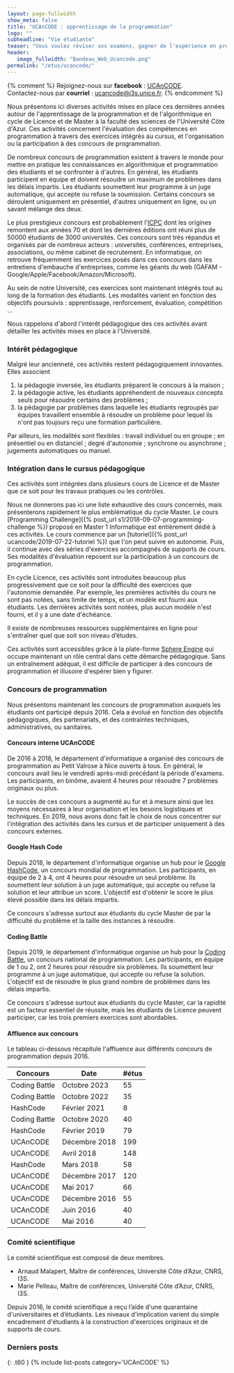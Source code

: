 ```yaml
---
layout: page-fullwidth
show_meta: false
title: "UCAnCODE : apprentissage de la programmation"
logo: ""
subheadline: "Vie étudiante"
teaser: "Vous voulez réviser vos examens, gagner de l'expérience en programmation, ou vous êtes simplement curieux, nous organisons et participons à des concours et hackathons. Ces événements sont ouvert à tous (de la L1 au M2) ! Pour vous entraîner, nous avons intégré ces activités dans de nombreux cours de votre cursus."
header:
   image_fullwidth: "Bandeau_Web_Ucancode.png"
permalink: "/etus/ucancode/"
---
```


{% comment %}
Rejoignez-nous sur **facebook** : [UCAnCODE](https://www.facebook.com/ConcoursUCAnCode/).<br/>
Contactez-nous par **courriel** : [ucancode@i3s.unice.fr](mailto:ucancode@i3s.unice.fr).
{% endcomment %}

Nous présentons ici diverses activités mises en place ces dernières années autour de l'apprentissage de la programmation et de l'algorithmique en cycle de Licence et de Master à la faculté des sciences de l'Université Côte d'Azur.
Ces activités concernent l'évaluation des compétences en programmation à travers des exercices intégrés au cursus, et l'organisation ou la participation à des concours de programmation.

De nombreux concours de programmation existent à travers le monde pour mettre en pratique les connaissances en algorithmique et programmation des étudiants et se confronter à d'autres.
En général, les étudiants participent en équipe et doivent résoudre un maximum de problèmes dans les délais impartis.
Les étudiants soumettent leur programme à un juge automatique, qui accepte ou refuse la soumission.
Certains concours se déroulent uniquement en présentiel, d'autres uniquement en ligne, ou un savant mélange des deux.

Le plus prestigieux concours est probablement l'[ICPC](https://icpc.global/) dont les origines remontent aux années 70 et dont les dernières éditions ont réuni plus de 50000 étudiants de 3000 universités.
Ces concours sont très répandus et organisés par de nombreux acteurs : universités, conférences, entreprises, associations, ou même cabinet de recrutement.
En informatique, on retrouve fréquemment les exercices posés dans ces concours dans les entretiens d'embauche d'entreprises, comme les géants du web (GAFAM - Google/Apple/Facebook/Amazon/Microsoft).

Au sein de notre Université, ces exercices sont maintenant intégrés tout au long de la formation des étudiants.
Les modalités varient en fonction des objectifs poursuivis : apprentissage, renforcement, évaluation, compétition ...

Nous rappelons d'abord l'intérêt pédagogique des ces activités avant détailler les activités mises en place à l'Université.

### Intérêt pédagogique ###

Malgré leur ancienneté, ces activités restent pédagogiquement innovantes.
Elles associent

 1. la pédagogie inversée, les étudiants préparent le concours à la maison ;
 2. la pédagogie active, les étudiants appréhendent de nouveaux concepts seuls pour résoudre certains des problèmes ;
 3. la pédagogie par problèmes dans laquelle les étudiants regroupés par équipes travaillent ensemble à résoudre un problème pour lequel ils n'ont pas toujours reçu une formation particulière.

Par ailleurs, les modalités sont flexibles : travail individuel ou en groupe ; en présentiel ou en distanciel ; degré d'autonomie ; synchrone ou asynchrone ; jugements automatiques ou manuel.

### Intégration dans le cursus pédagogique ###

Ces activités sont intégrées dans plusieurs cours de Licence et de Master que ce soit pour les travaux pratiques ou les contrôles.

Nous ne donnerons pas ici une liste exhaustive des cours concernés, mais présenterons rapidement le plus emblématique du cycle Master.
Le cours [Programming Challenge]({% post_url s1/2018-09-07-programming-challenge %}) proposé en Master 1 Informatique est entièrement dédié à ces activités.
Le cours commence par un [tutoriel]({% post_url ucancode/2019-07-22-tutoriel %}) que l'on peut suivre en autonomie.
Puis, il continue avec des séries d'exercices accompagnés de supports de cours.
Ses modalités d'évaluation reposent sur la participation à un concours de programmation.

En cycle Licence, ces activités sont introduites beaucoup plus progressivement que ce soit pour la difficulté des exercices que l'autonomie demandée.
Par exemple, les premières activités du cours ne sont pas notées, sans limite de temps, et un modèle est fourni aux étudiants.
Les dernières activités sont notées, plus aucun modèle n'est fourni, et il y a une date d'échéance.

Il existe de nombreuses ressources supplémentaires en ligne pour s'entraîner quel que soit son niveau d’études.

Ces activités sont accessibles grâce à la plate-forme [Sphere Engine](https://sphere-engine.com/) qui occupe maintenant un rôle central dans cette démarche pédagogique.
Sans un entraînement adéquat, il est difficile de participer à des concours de programmation et illusoire d'espérer bien y figurer.

### Concours de programmation ###

Nous présentons maintenant les concours de programmation auxquels les étudiants ont participé depuis 2016.
Cela a évolué en fonction des objectifs pédagogiques, des partenariats, et des contraintes techniques, administratives, ou sanitaires.

#### Concours interne UCAnCODE ####

De 2016 à 2018, le département d'informatique a organisé des concours de programmation au Petit Valrose à Nice ouverts à tous.
En général, le concours avait lieu le vendredi après-midi précédant la période d'examens.
Les participants, en binôme, avaient 4 heures pour résoudre 7 problèmes originaux ou plus.

Le succès de ces concours a augmenté au fur et à mesure ainsi que les moyens nécessaires à leur organisation et les besoins logistiques et techniques.
En 2019, nous avons donc fait le choix de nous concentrer sur l'intégration des activités dans les cursus et de participer uniquement à des concours externes.


#### Google Hash Code ####

Depuis 2018, le département d'informatique organise un hub pour le [Google HashCode](https://hashcode.withgoogle.com/), un concours mondial de programmation.
Les participants, en équipe de 2 à 4, ont 4 heures pour résoudre un seul problème.
Ils soumettent leur solution à un juge automatique, qui accepte ou refuse la solution et leur attribue un score.
L'objectif est d'obtenir le score le plus élevé possible dans les délais impartis.

Ce concours s'adresse surtout aux étudiants du cycle Master de par la difficulté du problème et la taille des instances à résoudre.


#### Coding Battle ####

Depuis 2019, le département d'informatique organise un hub pour la [Coding Battle](https://le-shaker.com/lacodingbattle/), un concours national de programmation.
Les participants, en équipe de 1 ou 2, ont 2 heures pour résoudre six problèmes.
Ils soumettent leur programme à un juge automatique, qui accepte ou refuse la solution.
L'objectif est de résoudre le plus grand nombre de problèmes dans les délais impartis.

Ce concours s'adresse surtout aux étudiants du cycle Master, car la rapidité est un facteur essentiel de réussite, mais les étudiants de Licence peuvent participer, car les trois premiers exercices sont abordables.

#### Affluence aux concours ####

Le tableau ci-dessous récapitule l'affluence aux différents concours de programmation depuis 2016.


| Concours      | Date          | #étus |
|---------------|---------------|-------|
| Coding Battle | Octobre 2023  | 55    |
| Coding Battle | Octobre 2022  | 35    |
| HashCode      | Février 2021  | 8     |
| Coding Battle | Octobre 2020  | 40    |
| HashCode      | Février 2019  | 79    |
| UCAnCODE      | Décembre 2018 | 199   |
| UCAnCODE      | Avril 2018    | 148   |
| HashCode      | Mars 2018     | 58    |
| UCAnCODE      | Décembre 2017 | 120   |
| UCAnCODE      | Mai 2017      | 66    |
| UCAnCODE      | Décembre 2016 | 55    |
| UCAnCODE      | Juin 2016     | 40    |
| UCAnCODE      | Mai 2016      | 40    |


### Comité scientifique ###

Le comité scientifique est composé de deux membres.

- Arnaud Malapert, Maı̂tre de conférences, Université Côte d’Azur, CNRS, I3S.
- Marie Pelleau, Maı̂tre de conférences, Université Côte d’Azur, CNRS, I3S.

Depuis 2016, le comité scientifique a reçu l’aide d'une quarantaine d'universitaires et d’étudiants.
Les niveaux d'implication varient du simple encadrement d'étudiants à la construction d'exercices originaux et de supports de cours.

### Derniers posts
{: .t60 } {% include list-posts category='UCAnCODE' %}
